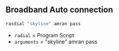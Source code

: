 ## Broadband Auto connection
```sh
rasdial "skyline" amran pass
```
* ` radial ` = Program Script
* ` arguments ` = "skyline" amran pass
